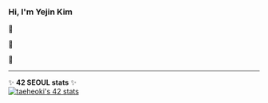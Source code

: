 ### Hi, I'm Yejin Kim 
   
 🔦 
   
 🌱 
   
 📕 
    
* * *  

<span>
 
 ✨ **42 SEOUL stats** ✨  
 [![taeheoki's 42 stats](https://badge42.vercel.app/api/v2/cl53i14gx002509me6df1wxvr/stats?cursusId=21&coalitionId=86)](https://github.com/JaeSeoKim/badge42)

 </span>

 
<!--
**taeheoki/taeheoki** is a ✨ _special_ ✨ repository because its `README.md` (this file) appears on your GitHub profile.
Here are some ideas to get you started:
- 🔭 I’m currently working on ...
- 🌱 I’m currently learning ...
- 👯 I’m looking to collaborate on ...
- 🤔 I’m looking for help with ...
- 💬 Ask me about ...
- 📫 How to reach me: ...
- 😄 Pronouns: ...
- ⚡ Fun fact: ...
-->

